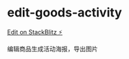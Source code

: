 # edit-goods-activity

[Edit on StackBlitz ⚡️](https://stackblitz.com/edit/vitejs-vite-yuy1w9)

编辑商品生成活动海报，导出图片
